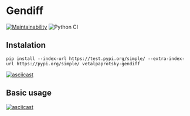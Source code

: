 # Gendiff

[![Maintainability](https://api.codeclimate.com/v1/badges/edc0ee50d88cb1a411ad/maintainability)](https://codeclimate.com/github/vetalpaprotsky/gendiff/maintainability)
![Python CI](https://github.com/vetalpaprotsky/gendiff/workflows/Python%20CI/badge.svg)


## Instalation
```
pip install --index-url https://test.pypi.org/simple/ --extra-index-url https://pypi.org/simple/ vetalpaprotsky-gendiff
```

[![asciicast](https://asciinema.org/a/n9O6a7CPdkRIeJ7nwxZHFRzD6.svg)](https://asciinema.org/a/n9O6a7CPdkRIeJ7nwxZHFRzD6)


## Basic usage
[![asciicast](https://asciinema.org/a/phyii5oYKVZtPrzAyaOJVYiEe.svg)](https://asciinema.org/a/phyii5oYKVZtPrzAyaOJVYiEe)
